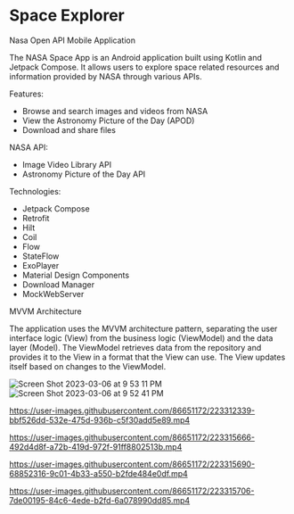 # Space Explorer
Nasa Open API Mobile Application 


The NASA Space App is an Android application built using Kotlin and Jetpack Compose. It allows users to explore space related resources and information provided by NASA through various APIs.

Features:
- Browse and search images and videos from NASA
- View the Astronomy Picture of the Day (APOD)
- Download and share files


NASA API:
- Image Video Library API
- Astronomy Picture of the Day API


Technologies:
- Jetpack Compose
- Retrofit
- Hilt
- Coil
- Flow
- StateFlow
- ExoPlayer
- Material Design Components
- Download Manager
- MockWebServer


MVVM Architecture

The application uses the MVVM architecture pattern, separating the user interface logic (View) from the business logic (ViewModel) and the data layer (Model). The ViewModel retrieves data from the repository and provides it to the View in a format that the View can use. The View updates itself based on changes to the ViewModel.


![Screen Shot 2023-03-06 at 9 53 11 PM](https://user-images.githubusercontent.com/86651172/223316569-270fe612-635e-4462-9ed2-2a0a7a96a496.png)
![Screen Shot 2023-03-06 at 9 52 41 PM](https://user-images.githubusercontent.com/86651172/223316574-8fcc6f71-67fc-4cd9-a8b8-68f5b1c5790e.png)


https://user-images.githubusercontent.com/86651172/223312339-bbf526dd-532e-475d-936b-c5f30add5e89.mp4

https://user-images.githubusercontent.com/86651172/223315666-492d4d8f-a72b-419d-972f-91ff8802513b.mp4

https://user-images.githubusercontent.com/86651172/223315690-68852316-9c01-4b33-a550-b2fde484e0df.mp4

https://user-images.githubusercontent.com/86651172/223315706-7de00195-84c6-4ede-b2fd-6a078990dd85.mp4



